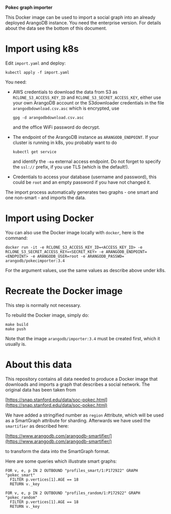 **Pokec graph importer**

This Docker image can be used to import a social graph into an already
deployed ArangoDB instance. You need the enterprise version. For details
about the data see the bottom of this document.

# Import using k8s

Edit `import.yaml` and deploy:

~~~~~
kubectl apply -f import.yaml
~~~~~

You need:

  - AWS credentials to download the data from S3 as `RCLONE_S3_ACCESS_KEY_ID`
    and `RCLONE_S3_SECRET_ACCESS_KEY`, either use your own ArangoDB account
    or the S3downloader credentials in the file `arangodbdownload.csv.asc`
    which is encrypted, use

    ~~~~~
    gpg -d arangodbdownload.csv.asc
    ~~~~~

    and the office WiFi password do decrypt.

  - The endpoint of the ArangoDB instance as `ARANGODB_ENDPOINT`.
    If your cluster is running in k8s, you probably want to do

    ~~~~~
    kubectl get service
    ~~~~~

    and identify the `-ea` external access endpoint. Do not forget to specify
    the `ssl://` prefix, if you use TLS (which is the default!).

  - Credentials to access your database (username and password), this could
    be `root` and an empty password if you have not changed it.

The import process automatically generates two graphs - one smart and one
non-smart - and imports the data.


# Import using Docker

You can also use the Docker image locally with `docker`, here is the command:

~~~~~
docker run -it -e RCLONE_S3_ACCESS_KEY_ID=<ACCESS_KEY_ID> -e RCLONE_S3_SECRET_ACCESS_KEY=<SECRET_KEY> -e ARANGODB_ENDPOINT=<ENDPOINT> -e ARANGODB_USER=root -e ARANGODB_PASSWD= arangodb/pokecimporter:3.4
~~~~~

For the argument values, use the same values as describe above under
k8s.

# Recreate the Docker image

This step is normally not necessary.

To rebuild the Docker image, simply do:

~~~~~
make build
make push
~~~~~

Note that the image `arangodb/importer:3.4` must be created first, which
it usually is.

# About this data

This repository contains all data needed to produce a Docker image that
downloads and imports a graph that describes a social network. The original
data has been taken from

  [https://snap.stanford.edu/data/soc-pokec.html](https://snap.stanford.edu/data/soc-pokec.html)

We have added a stringified number as `region` Attribute, which will be used as a SmartGraph attribute for sharding.
Afterwards we have used the `smartifier` as described here:

  [https://www.arangodb.com/arangodb-smartifier/](https://www.arangodb.com/arangodb-smartifier/)

to transform the data into the SmartGraph format.

Here are some queries which illustrate smart graphs:

~~~~~
FOR v, e, p IN 2 OUTBOUND "profiles_smart/1:P172922" GRAPH "pokec_smart"
  FILTER p.vertices[1].AGE == 18
  RETURN v._key

FOR v, e, p IN 2 OUTBOUND "profiles_random/1:P172922" GRAPH "pokec_random"
  FILTER p.vertices[1].AGE == 18
  RETURN v._key
~~~~~

